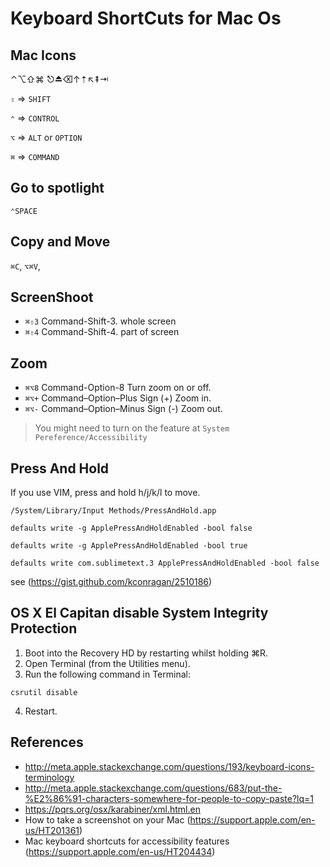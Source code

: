 Keyboard ShortCuts for Mac Os
=============================

Mac Icons
---------
 ⌃⌥⇧⌘
 ⎋⏏⌫↑⇡↖⇞⇥

`⇧` => `SHIFT`

`⌃` => `CONTROL`

`⌥` => `ALT` or `OPTION`

`⌘` => `COMMAND`

Go to spotlight 
---------------
 `⌃SPACE` 

Copy and Move
-------------
`⌘C`,  `⌥⌘V`,  

ScreenShoot
------------
* `⌘⇧3` Command-Shift-3. whole screen
* `⌘⇧4` Command-Shift-4. part of screen

Zoom
----
* `⌘⌥8` Command-Option-8	Turn zoom on or off.
* `⌘⌥+` Command–Option–Plus Sign (+)	Zoom in.
* `⌘⌥-` Command–Option–Minus Sign (-)	Zoom out.
> You might need to turn on the feature at `System Pereference/Accessibility`

Press And Hold
--------------
If you use VIM, press and hold h/j/k/l to move.   

`/System/Library/Input Methods/PressAndHold.app`

```
defaults write -g ApplePressAndHoldEnabled -bool false
```

```
defaults write -g ApplePressAndHoldEnabled -bool true
```

```
defaults write com.sublimetext.3 ApplePressAndHoldEnabled -bool false
```

see (https://gist.github.com/kconragan/2510186) 

OS X El Capitan disable System Integrity Protection
----------------------------------------------------
1. Boot into the Recovery HD by restarting whilst holding ⌘R.
2. Open Terminal (from the Utilities menu).
3. Run the following command in Terminal:
```
csrutil disable
```
4. Restart.


References
----------
* http://meta.apple.stackexchange.com/questions/193/keyboard-icons-terminology
* http://meta.apple.stackexchange.com/questions/683/put-the-%E2%86%91-characters-somewhere-for-people-to-copy-paste?lq=1
* https://pqrs.org/osx/karabiner/xml.html.en
* How to take a screenshot on your Mac (https://support.apple.com/en-us/HT201361)
* Mac keyboard shortcuts for accessibility features (https://support.apple.com/en-us/HT204434)
